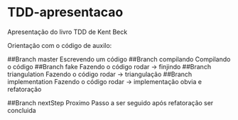 # **TDD-apresentacao**
Apresentação do livro TDD de Kent Beck

Orientação com o código de auxilo:

##Branch master
	Escrevendo um código
##Branch compilando
	Compilando o código
##Branch fake
	Fazendo o código rodar -> finjindo
##Branch triangulation
	Fazendo o código rodar -> triangulação
##Branch implementation
	Fazendo o código rodar -> implementação obvia e refatoração

##Branch nextStep
	Proximo Passo a ser seguido após refatoração ser concluida

